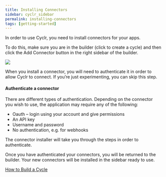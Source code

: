 ```yaml
---
title: Installing Connectors
sidebar: cyclr_sidebar
permalink: installing-connectors
tags: [getting-started]
---
```


In order to use Cyclr, you need to install connectors for your apps.

To do this, make sure you are in the builder (click to create a cycle) and then click the Add Connector button in the right sidebar of the builder.

![](./images/add-connector.gif)

When you install a connector, you will need to authenticate it in order to allow Cyclr to connect. If you’re just experimenting, you can skip this step.

#### Authenticate a connector

There are different types of authentication. Depending on the connector you wish to use, the application may require any of the following:

*   Oauth – login using your account and give permissions
*   An API key
*   Username and password
*   No authentication, e.g. for webhooks

The connector installer will take you through the steps in order to authenticate.

Once you have authenticated your connectors, you will be returned to the builder. Your new connectors will be installed in the sidebar ready to use.

[How to Build a Cycle](./building-a-cycle)